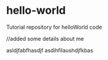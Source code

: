 # hello-world
Tutorial repository for helloWorld code

//added some details about me

asldjfabfhasdjf
asdihfilaushdjfkbas
